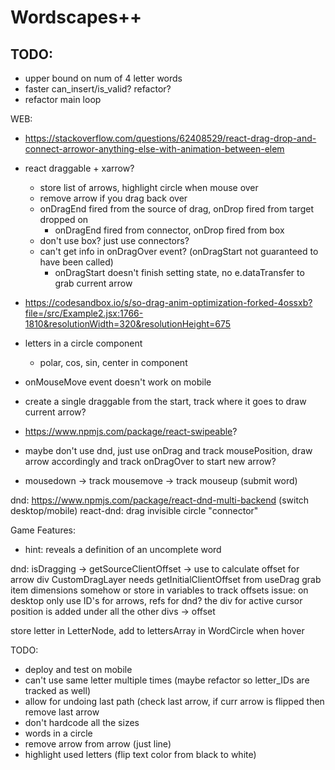 # Wordscapes++
## TODO:
- upper bound on num of 4 letter words
- faster can_insert/is_valid? refactor?
- refactor main loop


WEB:
- https://stackoverflow.com/questions/62408529/react-drag-drop-and-connect-arrowor-anything-else-with-animation-between-elem
- react draggable + xarrow?
  - store list of arrows, highlight circle when mouse over
  - remove arrow if you drag back over
  - onDragEnd fired from the source of drag, onDrop fired from target dropped on
    - onDragEnd fired from connector, onDrop fired from box
  - don't use box? just use connectors?
  - can't get info in onDragOver event? (onDragStart not guaranteed to have been called)
    - onDragStart doesn't finish setting state, no e.dataTransfer to grab current arrow
- https://codesandbox.io/s/so-drag-anim-optimization-forked-4ossxb?file=/src/Example2.jsx:1766-1810&resolutionWidth=320&resolutionHeight=675
- letters in a circle component
  - polar, cos, sin, center in component

- onMouseMove event doesn't work on mobile
- create a single draggable from the start, track where it goes to draw current arrow?

- https://www.npmjs.com/package/react-swipeable?

- maybe don't use dnd, just use onDrag and track mousePosition, draw arrow
accordingly and track onDragOver to start new arrow?
- mousedown -> track mousemove -> track mouseup (submit word)


dnd:
https://www.npmjs.com/package/react-dnd-multi-backend (switch desktop/mobile)
react-dnd: drag invisible circle "connector"


Game Features:
- hint: reveals a definition of an uncomplete word


dnd:
isDragging -> getSourceClientOffset -> use to calculate offset for arrow div
CustomDragLayer needs getInitialClientOffset from useDrag 
grab item dimensions somehow or store in variables to track offsets
issue: on desktop
only use ID's for arrows, refs for dnd?
the div for active cursor position is added under all the other divs -> offset

store letter in LetterNode, add to lettersArray in WordCircle when hover

TODO:
- deploy and test on mobile
- can't use same letter multiple times (maybe refactor so letter_IDs are tracked as well)
- allow for undoing last path (check last arrow, if curr arrow is flipped then remove last arrow
- don't hardcode all the sizes
- words in a circle
- remove arrow from arrow (just line)
- highlight used letters (flip text color from black to white)